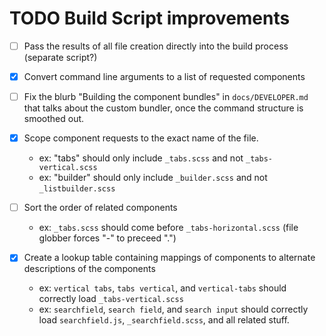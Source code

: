 # TODO Build Script improvements

- [ ] Pass the results of all file creation directly into the build process (separate script?)

- [x] Convert command line arguments to a list of requested components

- [ ] Fix the blurb "Building the component bundles" in `docs/DEVELOPER.md` that talks about the custom bundler, once the command structure is smoothed out.

- [x] Scope component requests to the exact name of the file.
  - ex: "tabs" should only include `_tabs.scss` and not `_tabs-vertical.scss`
  - ex: "builder" should only include `_builder.scss` and not `_listbuilder.scss`

- [ ] Sort the order of related components
  - ex: `_tabs.scss` should come before `_tabs-horizontal.scss` (file globber forces "-" to preceed ".")

- [x] Create a lookup table containing mappings of components to alternate descriptions of the components
  - ex: `vertical tabs`, `tabs vertical`, and `vertical-tabs` should correctly load `_tabs-vertical.scss`
  - ex: `searchfield`, `search field`, and `search input` should correctly load `searchfield.js`, `_searchfield.scss`, and all related stuff.
